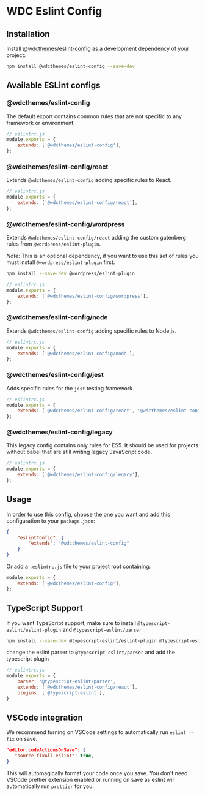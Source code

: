 # WDC Eslint Config


## Installation

Install [@wdcthemes/eslint-config](https://github.com/stefanue/wdc-toolkit/blob/master/packages/eslint-config/README.md) as a development dependency of your project:

```sh
npm install @wdcthemes/eslint-config --save-dev
```

## Available ESLint configs

### @wdcthemes/eslint-config

The default export contains common rules that are not specific to any framework or environment.

```js
// eslintrc.js
module.exports = {
	extends: ['@wdcthemes/eslint-config'],
};
```

### @wdcthemes/eslint-config/react

Extends `@wdcthemes/eslint-config` adding specific rules to React.

```js
// eslintrc.js
module.exports = {
	extends: ['@wdcthemes/eslint-config/react'],
};
```

### @wdcthemes/eslint-config/wordpress

Extends `@wdcthemes/eslint-config/react` adding the custom gutenberg rules from `@wordpress/eslint-plugin`.

*Note*: This is an optional dependency, if you want to use this set of rules you must install `@wordpress/eslint-plugin` first.

```bash
npm install --save-dev @wordpress/eslint-plugin
```

```js
// eslintrc.js
module.exports = {
	extends: ['@wdcthemes/eslint-config/wordpress'],
};
```

### @wdcthemes/eslint-config/node

Extends `@wdcthemes/eslint-config` adding specific rules to Node.js.

```js
// eslintrc.js
module.exports = {
	extends: ['@wdcthemes/eslint-config/node'],
};
```

### @wdcthemes/eslint-config/jest

Adds specific rules for the `jest` testing framework.

```js
// eslintrc.js
module.exports = {
	extends: ['@wdcthemes/eslint-config/react', '@wdcthemes/eslint-config/jest'],
};
```

### @wdcthemes/eslint-config/legacy

This legacy config contains only rules for ES5. It should be used for projects without babel that are still writing legacy JavaScript code.

```js
// eslintrc.js
module.exports = {
	extends: ['@wdcthemes/eslint-config/legacy'],
};
```

## Usage

In order to use this config, choose the one you want and add this configuration to your `package.json`:

```json
{
    "eslintConfig": {
        "extends": "@wdcthemes/eslint-config"
    }
}
```

Or add a `.eslintrc.js` file to your project root containing:
```js
module.exports = {
	extends: ['@wdcthemes/eslint-config'],
};
```

## TypeScript Support

If you want TypeScript support, make sure to install `@typescript-eslint/eslint-plugin` and `@typescript-eslint/parser`

```sh
npm install --save-dev @typescript-eslint/eslint-plugin @typescript-eslint/parser
```

change the eslint parser to `@typescript-eslint/parser` and add the typescript plugin

```js
// eslintrc.js
module.exports = {
	parser: '@typescript-eslint/parser',
	extends: ['@wdcthemes/eslint-config/react'],
	plugins: ['@typescript-eslint'],
}
```

## VSCode integration

We recommend turning on VSCode settings to automatically run `eslint --fix` on save.

```json
"editor.codeActionsOnSave": {
   "source.fixAll.eslint": true,
}
```

This will automagically format your code once you save. You don't need VSCode prettier extension enabled or running on save as eslint will automatically run `prettier` for you.
